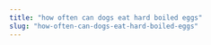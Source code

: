 ```yaml
---
title: "how often can dogs eat hard boiled eggs"
slug: "how-often-can-dogs-eat-hard-boiled-eggs"
---
```


